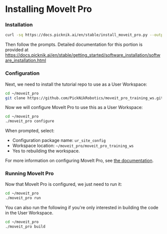 # Installing MoveIt Pro

### Installation


```bash
curl -sq https://docs.picknik.ai/en/stable/install_moveit_pro.py --output installer.py && python3 installer.py
```
Then follow the prompts.
Detailed documentation for this portion is provided at https://docs.picknik.ai/en/stable/getting_started/software_installation/software_installation.html

### Configuration

Next, we need to install the tutorial repo to use as a User Workspace:

```bash
cd ~/moveit_pro
git clone https://github.com/PickNikRobotics/moveit_pro_training_ws.git
```

Now we will configure MoveIt Pro to use this as a User Workspace:

```bash
cd ~/moveit_pro
./moveit_pro configure
```

When prompted, select:
* Configuration package name: `ur_site_config`
* Workspace location: `~/moveit_pro/moveit_pro_training_ws`
* Yes to rebuilding the workspace.

For more information on configuring MoveIt Pro, see [the documentation](https://docs.picknik.ai/en/stable/getting_started/setup_tutorials/configuring_moveit_pro/configuring_moveit_pro.html).

### Running MoveIt Pro

Now that MoveIt Pro is configured, we just need to run it:

```bash
cd ~/moveit_pro
./moveit_pro run
```

You can also run the following if you're only interested in building the code in the User Workspace.

```bash
cd ~/moveit_pro
./moveit_pro build
``` 
